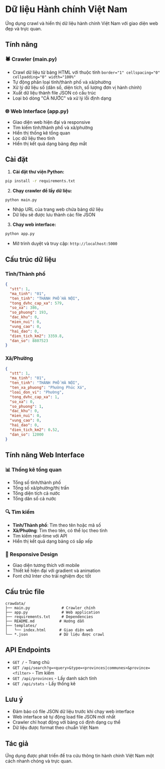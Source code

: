 # Dữ liệu Hành chính Việt Nam

Ứng dụng crawl và hiển thị dữ liệu hành chính Việt Nam với giao diện web đẹp và trực quan.

## Tính năng

### 🕷️ Crawler (main.py)
- Crawl dữ liệu từ bảng HTML với thuộc tính `border="1" cellspacing="0" cellpadding="0" width="100%"`
- Tự động phân loại tỉnh/thành phố và xã/phường
- Xử lý dữ liệu số (dân số, diện tích, số lượng đơn vị hành chính)
- Xuất dữ liệu thành file JSON có cấu trúc
- Loại bỏ dòng "CẢ NƯỚC" và xử lý lỗi định dạng

### 🌐 Web Interface (app.py)
- Giao diện web hiện đại và responsive
- Tìm kiếm tỉnh/thành phố và xã/phường
- Hiển thị thống kê tổng quan
- Lọc dữ liệu theo tỉnh
- Hiển thị kết quả dạng bảng đẹp mắt

## Cài đặt

1. **Cài đặt thư viện Python:**
```bash
pip install -r requirements.txt
```

2. **Chạy crawler để lấy dữ liệu:**
```bash
python main.py
```
- Nhập URL của trang web chứa bảng dữ liệu
- Dữ liệu sẽ được lưu thành các file JSON

3. **Chạy web interface:**
```bash
python app.py
```
- Mở trình duyệt và truy cập: `http://localhost:5000`

## Cấu trúc dữ liệu

### Tỉnh/Thành phố
```json
{
  "stt": 1,
  "ma_tinh": "01",
  "ten_tinh": "THÀNH PHỐ HÀ NỘI",
  "tong_dvhc_cap_xa": 579,
  "so_xa": 386,
  "so_phuong": 193,
  "dac_khu": 0,
  "mien_nui": 0,
  "vung_cao": 0,
  "hai_dao": 0,
  "dien_tich_km2": 3359.8,
  "dan_so": 8807523
}
```

### Xã/Phường
```json
{
  "stt": 1,
  "ma_tinh": "01",
  "ten_tinh": "THÀNH PHỐ HÀ NỘI",
  "ten_xa_phuong": "Phường Phúc Xá",
  "loai_don_vi": "Phường",
  "tong_dvhc_cap_xa": 1,
  "so_xa": 0,
  "so_phuong": 1,
  "dac_khu": 0,
  "mien_nui": 0,
  "vung_cao": 0,
  "hai_dao": 0,
  "dien_tich_km2": 0.52,
  "dan_so": 12000
}
```

## Tính năng Web Interface

### 📊 Thống kê tổng quan
- Tổng số tỉnh/thành phố
- Tổng số xã/phường/thị trấn
- Tổng diện tích cả nước
- Tổng dân số cả nước

### 🔍 Tìm kiếm
- **Tỉnh/Thành phố**: Tìm theo tên hoặc mã số
- **Xã/Phường**: Tìm theo tên, có thể lọc theo tỉnh
- Tìm kiếm real-time với API
- Hiển thị kết quả dạng bảng có sắp xếp

### 📱 Responsive Design
- Giao diện tương thích với mobile
- Thiết kế hiện đại với gradient và animation
- Font chữ Inter cho trải nghiệm đọc tốt

## Cấu trúc file

```
crawdata/
├── main.py              # Crawler chính
├── app.py               # Web application
├── requirements.txt     # Dependencies
├── README.md           # Hướng dẫn
├── templates/
│   └── index.html      # Giao diện web
└── *.json              # Dữ liệu được crawl
```

## API Endpoints

- `GET /` - Trang chủ
- `GET /api/search?q=<query>&type=<provinces|communes>&province=<filter>` - Tìm kiếm
- `GET /api/provinces` - Lấy danh sách tỉnh
- `GET /api/stats` - Lấy thống kê

## Lưu ý

- Đảm bảo có file JSON dữ liệu trước khi chạy web interface
- Web interface sẽ tự động load file JSON mới nhất
- Crawler chỉ hoạt động với bảng có định dạng cụ thể
- Dữ liệu được format theo chuẩn Việt Nam

## Tác giả

Ứng dụng được phát triển để tra cứu thông tin hành chính Việt Nam một cách nhanh chóng và trực quan. 